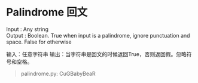 Palindrome  回文
================

Input : Any string  
Output : Boolean. True when input is a palindrome, ignore punctuation and space. False for otherwise  

输入：任意字符串
输出：当字符串是回文的时候返回True，否则返回假。忽略符号和空格。
  
> palindrome.py: CuGBabyBeaR